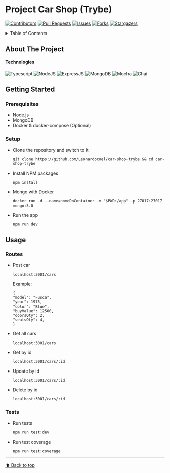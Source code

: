 # Project Car Shop (Trybe) 

[![Contributors][contributors-shield]][contributors-url]
[![Pull Requests][pull-requests-shield]][pull-requests-url]
[![Issues][issues-shield]][issues-url]
[![Forks][forks-shield]][forks-url]
[![Stargazers][stars-shield]][stars-url]

<details>
  <summary>Table of Contents</summary>
 <ol>
    <li>
      <a href="#about-the-project">About The Project</a>
      <ul>
        <li><a href="#technologies">Technologies</a></li>
      </ul>
    </li>
    <li>
      <a href="#getting-started">Getting Started</a>
      <ul>
        <li><a href="#prerequisites">Prerequisites</a></li>
        <li><a href="#setup">Setup</a></li>
      </ul>
    </li>
    <li><a href="#usage">Usage</a></li>
     <ul>
        <li><a href="#routes">Routes</a></li>
        <li><a href="#tests">Tests</a></li>
      </ul>
  </ol>
</details>  

## About The Project


#### Technologies

![Typescript][Typescript]
![NodeJS][NodeJS]
![ExpressJS][ExpressJS]
![MongoDB][MongoDB]
![Mocha][Mocha]
![Chai][Chai]

</details>  

## Getting Started

### Prerequisites

* Node.js
* MongoDB
* Docker & docker-compose (Optional)
  

### Setup

* Clone the repository and switch to it
   ```
   git clone https://github.com/Leonardocoel/car-shop-trybe && cd car-shop-trybe
   ```
* Install NPM packages
   ```
   npm install
   ```
* Mongo with Docker
   ```
   docker run -d --name=nomeDoContainer -v "$PWD:/app" -p 27017:27017 mongo:5.0
   ```
* Run the app
   ```
   npm run dev
   ```
## Usage

### Routes

* Post car
  ```
  localhost:3001/cars
  ```
  Example:
  ```
  {
  "model": "Fusca",
  "year": 1975,
  "color": "Blue",
  "buyValue": 12500,
  "doorsQty": 2,
  "seatsQty": 4,
  }
  ```
  
* Get all cars
  ```
  localhost:3001/cars
  ```
  
* Get by id
  ```
  localhost:3001/cars/:id
  ```
  
* Update by id
  ```
  localhost:3001/cars/:id
  ```
* Delete by id
  ```
  localhost:3001/cars/:id
  ```
  
### Tests
 
* Run tests
  ```
  npm run test:dev
  ```
* Run test coverage
  ```
  npm run test:coverage
  ```
---
[⬆ Back to top](#project-car-shop-trybe)<br>


<!-- MARKDOWN LINKS & IMAGES -->

[contributors-shield]: https://img.shields.io/github/contributors/Leonardocoel/car-shop-trybe?style=for-the-badge
[contributors-url]: https://github.com/Leonardocoel/car-shop-trybe/graphs/contributors

[pull-requests-shield]: https://img.shields.io/github/issues-pr/Leonardocoel/car-shop-trybe?style=for-the-badge
[pull-requests-url]: https://github.com/Leonardocoel/car-shop-trybe/pulls

[forks-shield]: https://img.shields.io/github/forks/Leonardocoel/car-shop-trybe?style=for-the-badge
[forks-url]: https://github.com/Leonardocoel/

[stars-shield]: https://img.shields.io/github/stars/Leonardocoel/car-shop-trybe?style=for-the-badge
[stars-url]: https://github.com/Leonardocoel/

[issues-shield]: https://img.shields.io/github/issues/Leonardocoel/car-shop-trybe?style=for-the-badge
[issues-url]: https://github.com/Leonardocoel/

[github repo size]: https://img.shields.io/github/repo-size/Leonardocoel/car-shop-trybe.svg?style=for-the-badge
[github language count]: https://img.shields.io/github/languages/count/Leonardocoel/

[linkedin-shield]: https://img.shields.io/badge/-LinkedIn-black.svg?style=for-the-badge&logo=linkedin&colorB=555
[linkedin-url]: https://linkedin.com/in/leonardocoel

[Typescript]: https://img.shields.io/badge/TypeScript-007ACC?style=for-the-badge&logo=typescript&logoColor=white
[NodeJS]: https://img.shields.io/badge/Node.js-339933?style=for-the-badge&logo=nodedotjs&logoColor=white
[ExpressJS]: https://img.shields.io/badge/Express.js-000000?style=for-the-badge&logo=express&logoColor=white
[MongoDB]: https://img.shields.io/badge/MongoDB-4EA94B?style=for-the-badge&logo=mongodb&logoColor=white
[Mocha]: https://img.shields.io/badge/Mocha-8D6748?style=for-the-badge&logo=Mocha&logoColor=white
[Chai]: https://img.shields.io/badge/chai-A30701?style=for-the-badge&logo=chai&logoColor=white
